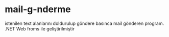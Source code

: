 # mail-g-nderme
istenilen text alanlarını doldurulup göndere basınca mail gönderen program. .NET Web froms ile geliştirilmiştir
